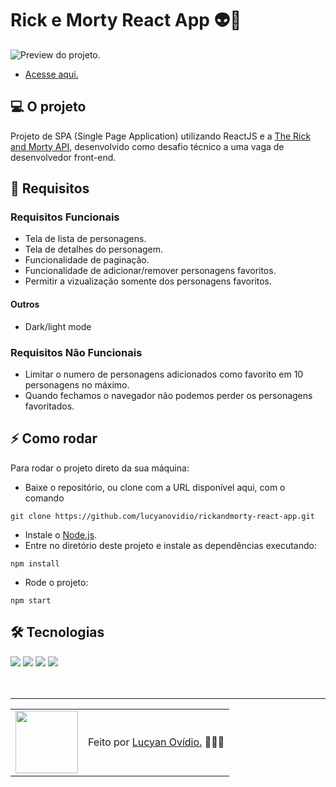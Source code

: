 # Rick e Morty React App 👽🧪

<img src="./.github/preview.gif" alt="Preview do projeto." />

* <a href="https://rickandmorty-rose-phi.vercel.app/">Acesse aqui.</a>

## 💻 O projeto

Projeto de SPA (Single Page Application) utilizando ReactJS e a <a href="https://rickandmortyapi.com">The Rick and Morty API</a>, desenvolvido como desafio técnico a uma vaga de desenvolvedor front-end.

## 🎯 Requisitos

### Requisitos Funcionais

* Tela de lista de personagens.
* Tela de detalhes do personagem.
* Funcionalidade de paginação.
* Funcionalidade de adicionar/remover personagens favoritos.
* Permitir a vizualização somente dos personagens favoritos.

#### Outros

* Dark/light mode

### Requisitos Não Funcionais

* Limitar o numero de personagens adicionados como favorito em 10 personagens no máximo.
* Quando fechamos o navegador não podemos perder os personagens favoritados.

## ⚡ Como rodar

Para rodar o projeto direto da sua máquina:
- Baixe o repositório, ou clone com a URL disponível aqui, com o comando
```
git clone https://github.com/lucyanovidio/rickandmorty-react-app.git
```
- Instale o <a href="https://nodejs.org/">Node.js</a>.
- Entre no diretório deste projeto e instale as dependências executando:
```
npm install
```
- Rode o projeto:
```
npm start
```

## 🛠 Tecnologias

<div>
    <img src="https://img.shields.io/badge/HTML5-E34F26?style=for-the-badge&logo=html5&logoColor=white" />
    <img src="https://img.shields.io/badge/CSS3-1572B6?style=for-the-badge&logo=css3&logoColor=white" />
    <img src="https://img.shields.io/badge/JavaScript-F7DF1E?style=for-the-badge&logo=javascript&logoColor=black" />
    <img src="https://img.shields.io/badge/React-20232A?style=for-the-badge&logo=react&logoColor=61DAFB" />
</div>
<br>

<br>

---

<table>
  <tr>
    <td>
      <img src="https://github.com/lucyanovidio.png" width="100px" />
    </td>
    <td>
      Feito por <a href="https://github.com/lucyanovidio">Lucyan Ovídio.</a> 🙋🏿‍♂️
    </td>
  </tr>
</table>
